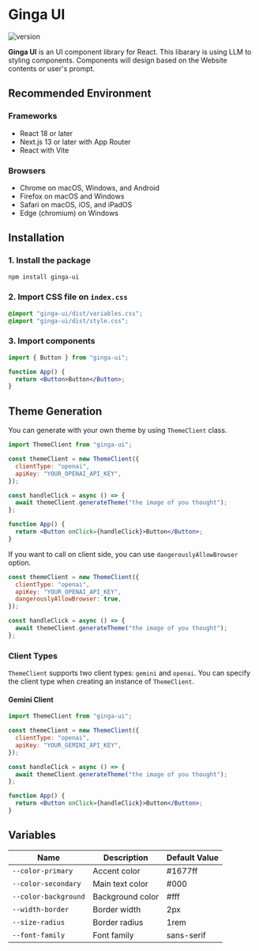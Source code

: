 # Ginga UI

![version](https://img.shields.io/github/package-json/v/newt239/ginga-ui?style=flat)

**Ginga UI** is an UI component library for React. This libarary is using LLM to styling components. Components will design based on the Website contents or user's prompt.

## Recommended Environment

### Frameworks

- React 18 or later
- Next.js 13 or later with App Router
- React with Vite

### Browsers

- Chrome on macOS, Windows, and Android
- Firefox on macOS and Windows
- Safari on macOS, iOS, and iPadOS
- Edge (chromium) on Windows

## Installation

### 1. Install the package

```bash
npm install ginga-ui
```

### 2. Import CSS file on `index.css`

```css
@import "ginga-ui/dist/variables.css";
@import "ginga-ui/dist/style.css";
```

### 3. Import components

```jsx
import { Button } from "ginga-ui";

function App() {
  return <Button>Button</Button>;
}
```

## Theme Generation

You can generate with your own theme by using `ThemeClient` class.

```jsx
import ThemeClient from "ginga-ui";

const themeClient = new ThemeClient({
  clientType: "openai",
  apiKey: "YOUR_OPENAI_API_KEY",
});

const handleClick = async () => {
  await themeClient.generateTheme("the image of you thought");
};

function App() {
  return <Button onClick={handleClick}>Button</Button>;
}
```

If you want to call on client side, you can use `dangerouslyAllowBrowser` option.

```jsx
const themeClient = new ThemeClient({
  clientType: "openai",
  apiKey: "YOUR_OPENAI_API_KEY",
  dangerouslyAllowBrowser: true,
});

const handleClick = async () => {
  await themeClient.generateTheme("the image of you thought");
};
```

### Client Types

`ThemeClient` supports two client types: `gemini` and `openai`. You can specify the client type when creating an instance of `ThemeClient`.

#### Gemini Client

```jsx
import ThemeClient from "ginga-ui";

const themeClient = new ThemeClient({
  clientType: "openai",
  apiKey: "YOUR_GEMINI_API_KEY",
});

const handleClick = async () => {
  await themeClient.generateTheme("the image of you thought");
};

function App() {
  return <Button onClick={handleClick}>Button</Button>;
}
```

## Variables

| Name                 | Description      | Default Value |
| -------------------- | ---------------- | ------------- |
| `--color-primary`    | Accent color     | #1677ff       |
| `--color-secondary`  | Main text color  | #000          |
| `--color-background` | Background color | #fff          |
| `--width-border`     | Border width     | 2px           |
| `--size-radius`      | Border radius    | 1rem          |
| `--font-family`      | Font family      | sans-serif    |
